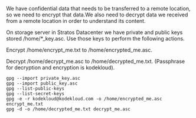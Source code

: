 We have confidential data that needs to be transferred to a remote location, so we need to encrypt that data.We also need to decrypt data we received from a remote location in order to understand its content.

On storage server in Stratos Datacenter we have private and public keys stored /home/*_key.asc. Use those keys to perform the following actions.

Encrypt /home/encrypt_me.txt to /home/encrypted_me.asc.

Decrypt /home/decrypt_me.asc to /home/decrypted_me.txt. (Passphrase for decryption and encryption is kodekloud).

```
gpg --import private_key.asc
gpg --import public_key.asc
gpg --list-public-keys
gpg --list-secret-keys
gpg -e -r kodekloud@kodekloud.com -o /home/encrypted_me.asc encrypt_me.txt 
gpg -d -o /home/decrypted_me.txt decrypt_me.asc
```

